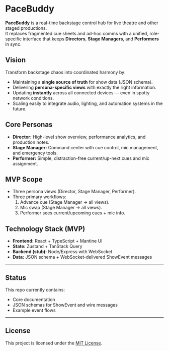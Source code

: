 # PaceBuddy

**PaceBuddy** is a real-time backstage control hub for live theatre and other staged productions.  
It replaces fragmented cue sheets and ad-hoc comms with a unified, role-specific interface that keeps **Directors**, **Stage Managers**, and **Performers** in sync.

## Vision
Transform backstage chaos into coordinated harmony by:
- Maintaining a **single source of truth** for show data (JSON schema).
- Delivering **persona-specific views** with exactly the right information.
- Updating **instantly** across all connected devices — even in spotty network conditions.
- Scaling easily to integrate audio, lighting, and automation systems in the future.

## Core Personas
- **Director:** High-level show overview, performance analytics, and production notes.
- **Stage Manager:** Command center with cue control, mic management, and emergency tools.
- **Performer:** Simple, distraction-free current/up-next cues and mic assignment.

## MVP Scope
- Three persona views (Director, Stage Manager, Performer).
- Three primary workflows:
  1. Advance cue (Stage Manager → all views).
  2. Mic swap (Stage Manager → all views).
  3. Performer sees current/upcoming cues + mic info.

## Technology Stack (MVP)
- **Frontend:** React + TypeScript + Mantine UI
- **State:** Zustand + TanStack Query
- **Backend (stub):** Node/Express with WebSocket
- **Data:** JSON schema + WebSocket-delivered ShowEvent messages

---

## Status
This repo currently contains:
- Core documentation
- JSON schemas for ShowEvent and wire messages
- Example event flows

---

## License

This project is licensed under the [MIT License](LICENSE.md).

